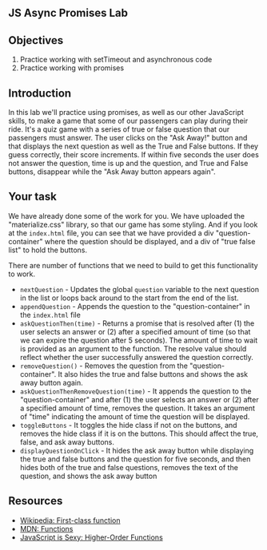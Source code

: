 JS Async Promises Lab
---

## Objectives
1. Practice working with setTimeout and asynchronous code
2. Practice working with promises


## Introduction

In this lab we'll practice using promises, as well as our other JavaScript skills, to make a game that some of our passengers can play during their ride.  It's a quiz game with a series of true or false question that our passengers must answer.  The user clicks on the "Ask Away!" button and that displays the next question as well as the True and False buttons. If they guess correctly, their score increments. If within five seconds the user does not answer the question, time is up and the question, and True and False buttons, disappear while the "Ask Away button appears again".   

## Your task

We have already done some of the work for you.  We have uploaded the "materialize.css" library, so that our game has some styling.  And if you look at the `index.html` file, you can see that we have provided a div "question-container" where the question should be displayed, and a div of "true false list" to hold the buttons.  

There are number of functions that we need to build to get this functionality to work.  

+ `nextQuestion` - Updates the global `question` variable to the next question in the list or loops back around to the start from the end of the list.
+ `appendQuestion` - Appends the question to the "question-container" in the `index.html` file
+ `askQuestionThen(time)` - Returns a promise that is resolved after (1) the user selects an answer or (2) after a specified amount of time (so that we can expire the question after 5 seconds). The amount of time to wait is provided as an argument to the function. The resolve value should reflect whether the user successfully answered the question correctly.
+ `removeQuestion()` - Removes the question from the "question-container". It also hides the true and false buttons and shows the ask away button again.
+ `askQuestionThenRemoveQuestion(time)` - It appends the question to the "question-container" and after (1) the user selects an answer or (2) after a specified amount of time, removes the question. It takes an argument of "time" indicating the amount of time the question will be displayed. 
+ `toggleButtons` - It toggles the hide class if not on the buttons, and removes the hide class if it is on the buttons. This should affect the true, false, and ask away buttons.
+ `displayQuestionOnClick`  - It hides the ask away button while displaying the true and false buttons and the question for five seconds, and then hides both of the true and false questions, removes the text of the question, and shows the ask away button

## Resources

- [Wikipedia: First-class function](https://en.wikipedia.org/wiki/First-class_function)
- [MDN: Functions](https://developer.mozilla.org/en-US/docs/Web/JavaScript/Reference/Functions)
- [JavaScript is Sexy: Higher-Order Functions](http://javascriptissexy.com/tag/higher-order-functions/)
